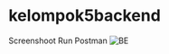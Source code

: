 # kelompok5backend

Screenshoot Run Postman
![BE](https://user-images.githubusercontent.com/101168995/200324259-39a35492-a512-4161-be30-8a82bcbfc109.jpg)
